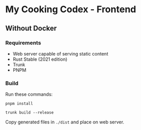 # My Cooking Codex - Frontend

## Without Docker
### Requirements
- Web server capable of serving static content
- Rust Stable (2021 edition)
- Trunk
- PNPM

### Build
Run these commands:

```
pnpm install

trunk build --release
```

Copy generated files in `./dist` and place on web server.

